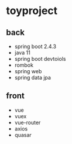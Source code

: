 # toyproject

## back

- spring boot 2.4.3
- java 11
- spring boot devtoiols
- rombok
- spring web
- spring data jpa

## front

- vue
- vuex
- vue-router
- axios
- quasar

